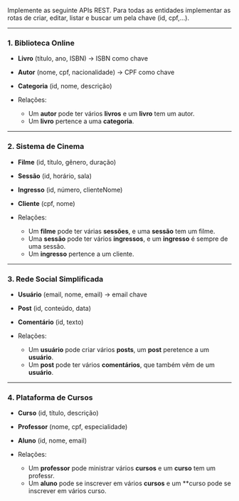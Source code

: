 Implemente as seguinte APIs REST. Para todas as entidades implementar as rotas de criar, editar, listar e buscar um pela chave (id, cpf,...).

---

### 1. **Biblioteca Online**

* **Livro** (título, ano, ISBN) -> ISBN como chave
* **Autor** (nome, cpf, nacionalidade) -> CPF como chave
* **Categoria** (id, nome, descrição)


* Relações:
  * Um **autor** pode ter vários **livros** e um **livro** tem um autor.
  * Um **livro** pertence a uma **categoria**.

---

### 2. **Sistema de Cinema**

* **Filme** (id, título, gênero, duração)
* **Sessão** (id, horário, sala)
* **Ingresso** (id, número, clienteNome)
* **Cliente** (cpf, nome)


* Relações:
  * Um **filme** pode ter várias **sessões**, e uma **sessão** tem um filme.
  * Uma **sessão** pode ter vários **ingressos**, e um **ingresso** é sempre de uma sessão.
  * Um **ingresso** pertence a um cliente.

---

### 3. **Rede Social Simplificada**

* **Usuário** (email, nome, email) -> email chave
* **Post** (id, conteúdo, data)
* **Comentário** (id, texto)

* Relações:
  * Um **usuário** pode criar vários **posts**, um **post** peretence a um **usuário**.
  * Um **post** pode ter vários **comentários**, que também vêm de um **usuário**.

---

### 4. **Plataforma de Cursos**

* **Curso** (id, título, descrição)
* **Professor** (nome, cpf, especialidade)
* **Aluno** (id, nome, email)

  
* Relações:
  * Um **professor** pode ministrar vários **cursos** e um **curso** tem um professr.
  * Um **aluno** pode se inscrever em vários **cursos** e um **curso pode se inscrever em vários curso.
